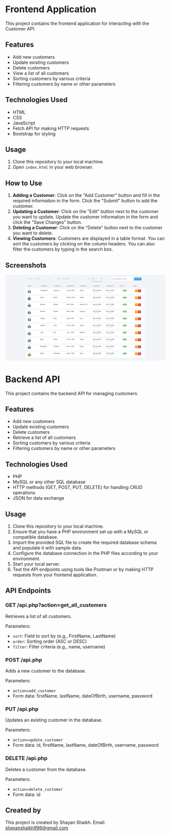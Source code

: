 # Frontend Application

This project contains the frontend application for interacting with the Customer API.

## Features

- Add new customers
- Update existing customers
- Delete customers
- View a list of all customers
- Sorting customers by various criteria
- Filtering customers by name or other parameters

## Technologies Used

- HTML
- CSS
- JavaScript
- Fetch API for making HTTP requests
- Bootstrap for styling

## Usage

1. Clone this repository to your local machine.
2. Open `index.html` in your web browser.

## How to Use

1. **Adding a Customer**: Click on the "Add Customer" button and fill in the required information in the form. Click the "Submit" button to add the customer.
2. **Updating a Customer**: Click on the "Edit" button next to the customer you want to update. Update the customer information in the form and click the "Save Changes" button.
3. **Deleting a Customer**: Click on the "Delete" button next to the customer you want to delete.
4. **Viewing Customers**: Customers are displayed in a table format. You can sort the customers by clicking on the column headers. You can also filter the customers by typing in the search box.

## Screenshots

![Screenshot 1](/image.jpg)


# Backend API

This project contains the backend API for managing customers.

## Features

- Add new customers
- Update existing customers
- Delete customers
- Retrieve a list of all customers
- Sorting customers by various criteria
- Filtering customers by name or other parameters

## Technologies Used

- PHP
- MySQL or any other SQL database
- HTTP methods (GET, POST, PUT, DELETE) for handling CRUD operations
- JSON for data exchange

## Usage

1. Clone this repository to your local machine.
2. Ensure that you have a PHP environment set up with a MySQL or compatible database.
3. Import the provided SQL file to create the required database schema and populate it with sample data.
4. Configure the database connection in the PHP files according to your environment.
5. Start your local server.
6. Test the API endpoints using tools like Postman or by making HTTP requests from your frontend application.

## API Endpoints

### GET /api.php?action=get_all_customers

Retrieves a list of all customers.

Parameters:
- `sort`: Field to sort by (e.g., FirstName, LastName)
- `order`: Sorting order (ASC or DESC)
- `filter`: Filter criteria (e.g., name, username)

### POST /api.php

Adds a new customer to the database.

Parameters:
- `action=add_customer`
- Form data: firstName, lastName, dateOfBirth, username, password

### PUT /api.php

Updates an existing customer in the database.

Parameters:
- `action=update_customer`
- Form data: id, firstName, lastName, dateOfBirth, username, password

### DELETE /api.php

Deletes a customer from the database.

Parameters:
- `action=delete_customer`
- Form data: id

## Created by

This project is created by Shayan Shaikh. Email: shayanshaikh996@gmail.com
